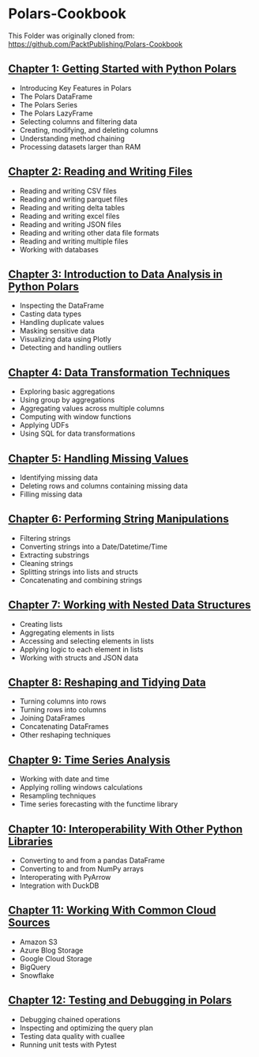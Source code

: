 # Polars-Cookbook
This Folder was originally cloned from: https://github.com/PacktPublishing/Polars-Cookbook

## [Chapter 1: Getting Started with Python Polars](https://github.com/renan-peres/python/blob/main/Polars/01-polars-cookbook/Chapter01/ch01.ipynb)
- Introducing Key Features in Polars 
- The Polars DataFrame 
- The Polars Series 
- The Polars LazyFrame 
- Selecting columns and filtering data 
- Creating, modifying, and deleting columns 
- Understanding method chaining 
- Processing datasets larger than RAM 

## [Chapter 2: Reading and Writing Files](https://github.com/renan-peres/python/blob/main/Polars/01-polars-cookbook/Chapter02/ch02.ipynb)
- Reading and writing CSV files 
- Reading and writing parquet files 
- Reading and writing delta tables 
- Reading and writing excel files 
- Reading and writing JSON files 
- Reading and writing other data file formats 
- Reading and writing multiple files 
- Working with databases 

## [Chapter 3: Introduction to Data Analysis in Python Polars](https://github.com/renan-peres/python/blob/main/Polars/01-polars-cookbook/Chapter03/ch03.ipynb)
- Inspecting the DataFrame 
- Casting data types 
- Handling duplicate values 
- Masking sensitive data 
- Visualizing data using Plotly 
- Detecting and handling outliers 

## [Chapter 4: Data Transformation Techniques](https://github.com/renan-peres/python/blob/main/Polars/01-polars-cookbook/Chapter04/ch04.ipynb)
- Exploring basic aggregations
- Using group by aggregations
- Aggregating values across multiple columns
- Computing with window functions
- Applying UDFs
- Using SQL for data transformations 

## [Chapter 5: Handling Missing Values](https://github.com/renan-peres/python/blob/main/Polars/01-polars-cookbook/Chapter05/ch05.ipynb)
- Identifying missing data 
- Deleting rows and columns containing missing data 
- Filling missing data 

## [Chapter 6: Performing String Manipulations](https://github.com/renan-peres/python/blob/main/Polars/01-polars-cookbook/Chapter06/ch06.ipynb)
- Filtering strings 
- Converting strings into a Date/Datetime/Time 
- Extracting substrings 
- Cleaning strings 
- Splitting strings into lists and structs 
- Concatenating and combining strings 

## [Chapter 7: Working with Nested Data Structures](https://github.com/renan-peres/python/blob/main/Polars/01-polars-cookbook/Chapter07/ch07.ipynb)
- Creating lists 
- Aggregating elements in lists 
- Accessing and selecting elements in lists 
- Applying logic to each element in lists 
- Working with structs and JSON data 

## [Chapter 8: Reshaping and Tidying Data](https://github.com/renan-peres/python/blob/main/Polars/01-polars-cookbook/Chapter08/ch08.ipynb)
- Turning columns into rows 
- Turning rows into columns  
- Joining DataFrames 
- Concatenating DataFrames 
- Other reshaping techniques 

## [Chapter 9: Time Series Analysis](https://github.com/renan-peres/python/blob/main/Polars/01-polars-cookbook/Chapter09/ch09.ipynb)
- Working with date and time 
- Applying rolling windows calculations 
- Resampling techniques 
- Time series forecasting with the functime library 

## [Chapter 10: Interoperability With Other Python Libraries](https://github.com/renan-peres/python/blob/main/Polars/01-polars-cookbook/Chapter10/ch10.ipynb)
- Converting to and from a pandas DataFrame 
- Converting to and from NumPy arrays
- Interoperating with PyArrow 
- Integration with DuckDB 

## [Chapter 11: Working With Common Cloud Sources](https://github.com/renan-peres/python/blob/main/Polars/01-polars-cookbook/Chapter11/ch11.ipynb)
- Amazon S3 
- Azure Blog Storage 
- Google Cloud Storage 
- BigQuery 
- Snowflake 

## [Chapter 12: Testing and Debugging in Polars](https://github.com/renan-peres/python/blob/main/Polars/01-polars-cookbook/Chapter12/ch12.ipynb)
- Debugging chained operations 
- Inspecting and optimizing the query plan 
- Testing data quality with cuallee 
- Running unit tests with Pytest 